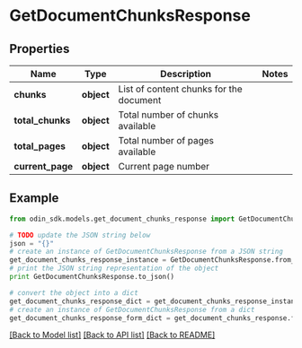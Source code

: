 # GetDocumentChunksResponse


## Properties

Name | Type | Description | Notes
------------ | ------------- | ------------- | -------------
**chunks** | **object** | List of content chunks for the document | 
**total_chunks** | **object** | Total number of chunks available | 
**total_pages** | **object** | Total number of pages available | 
**current_page** | **object** | Current page number | 

## Example

```python
from odin_sdk.models.get_document_chunks_response import GetDocumentChunksResponse

# TODO update the JSON string below
json = "{}"
# create an instance of GetDocumentChunksResponse from a JSON string
get_document_chunks_response_instance = GetDocumentChunksResponse.from_json(json)
# print the JSON string representation of the object
print GetDocumentChunksResponse.to_json()

# convert the object into a dict
get_document_chunks_response_dict = get_document_chunks_response_instance.to_dict()
# create an instance of GetDocumentChunksResponse from a dict
get_document_chunks_response_form_dict = get_document_chunks_response.from_dict(get_document_chunks_response_dict)
```
[[Back to Model list]](../README.md#documentation-for-models) [[Back to API list]](../README.md#documentation-for-api-endpoints) [[Back to README]](../README.md)



